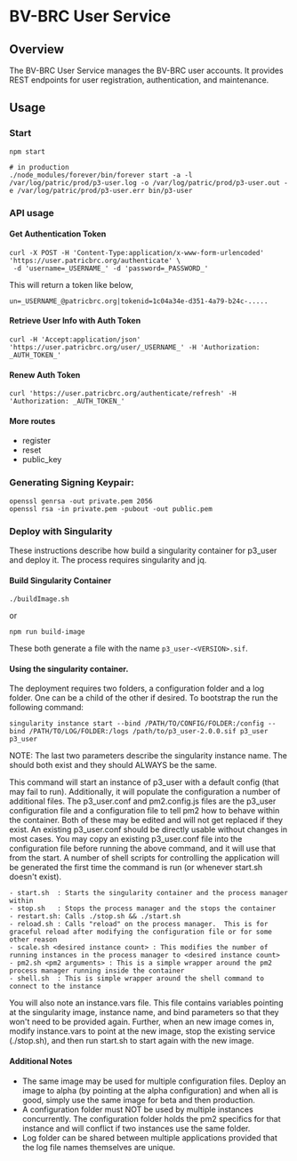 # BV-BRC User Service

## Overview

The BV-BRC User Service manages the BV-BRC user accounts. It provides REST endpoints for user registration, authentication, and maintenance.

## Usage

### Start
```
npm start

# in production
./node_modules/forever/bin/forever start -a -l /var/log/patric/prod/p3-user.log -o /var/log/patric/prod/p3-user.out -e /var/log/patric/prod/p3-user.err bin/p3-user
```

### API usage

#### Get Authentication Token
```
curl -X POST -H 'Content-Type:application/x-www-form-urlencoded' 'https://user.patricbrc.org/authenticate' \
 -d 'username=_USERNAME_' -d 'password=_PASSWORD_'
```

This will return a token like below,
```
un=_USERNAME_@patricbrc.org|tokenid=1c04a34e-d351-4a79-b24c-.....
```

#### Retrieve User Info with Auth Token
```
curl -H 'Accept:application/json' 'https://user.patricbrc.org/user/_USERNAME_' -H 'Authorization: _AUTH_TOKEN_'
```

#### Renew Auth Token
```
curl 'https://user.patricbrc.org/authenticate/refresh' -H 'Authorization: _AUTH_TOKEN_'
```

#### More routes
- register
- reset
- public_key

### Generating Signing Keypair:
```
openssl genrsa -out private.pem 2056
openssl rsa -in private.pem -pubout -out public.pem 
```

### Deploy with Singularity

These instructions describe how build a singularity container for p3_user and deploy it.  The process requires singularity and jq.

#### Build Singularity Container

```
./buildImage.sh
```
or
```
npm run build-image
```

These both generate a file with the name ```p3_user-<VERSION>.sif```.

#### Using the singularity container.

The deployment requires two folders, a configuration folder and a log folder.  One can be a child of the other if desired. To bootstrap the
run the following command:

```
singularity instance start --bind /PATH/TO/CONFIG/FOLDER:/config --bind /PATH/TO/LOG/FOLDER:/logs /path/to/p3_user-2.0.0.sif p3_user p3_user
```

NOTE: The last two parameters describe the singularity instance name.  The should both exist and they should ALWAYS be the same.

This command will start an instance of p3_user with a default config (that may fail to run). Additionally, it will populate the configuration 
a number of additional files.  The p3_user.conf and pm2.config.js files are the p3_user configuration file and a configuration file to tell pm2 
how to behave within the container.  Both of these may be edited and will not get replaced if they exist. An existing p3_user.conf should be
directly usable without changes in most cases. You may copy an existing p3_user.conf file into the configuration file before running the
above command, and it will use that from the start.  A number of shell scripts for controlling the application will be generated the first
time the command is run (or whenever start.sh doesn't exist).

	- start.sh  : Starts the singularity container and the process manager within
	- stop.sh   : Stops the process manager and the stops the container
	- restart.sh: Calls ./stop.sh && ./start.sh
	- reload.sh : Calls "reload" on the process manager.  This is for graceful reload after modifying the configuration file or for some other reason
	- scale.sh <desired instance count> : This modifies the number of running instances in the process manager to <desired instance count>
	- pm2.sh <pm2 arguments> : This is a simple wrapper around the pm2 process manager running inside the container
	- shell.sh  : This is simple wrapper around the shell command to connect to the instance
 
You will also note an instance.vars file.  This file contains variables pointing at the singularity image, instance name, and bind parameters
so that they won't need to be provided again.  Further, when an new image comes in,  modify instance.vars to point at the new image, stop the 
existing service (./stop.sh), and then run start.sh to start again with the new image.

#### Additional Notes

- The same image may be used for multiple configuration files.  Deploy an image to alpha (by pointing at the alpha configuration) and when all is good,
simply use the same image for beta and then production.
- A configuration folder must NOT be used by multiple instances concurrently.  The configuration folder holds the pm2 specifics for that instance and will
conflict if two instances use the same folder.
- Log folder can be shared between multiple applications provided that the log file names themselves are unique.




